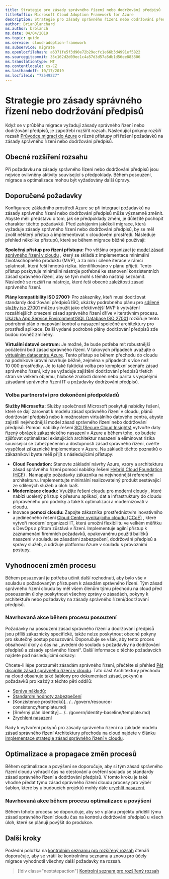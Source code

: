 ```yaml
---
title: Strategie pro zásady správného řízení nebo dodržování předpisů
titleSuffix: Microsoft Cloud Adoption Framework for Azure
description: Strategie pro zásady správného řízení nebo dodržování předpisů
author: BrianBlanchard
ms.author: brblanch
ms.date: 04/04/2019
ms.topic: guide
ms.service: cloud-adoption-framework
ms.subservice: migrate
ms.openlocfilehash: a6371fe5f3d90e72b29ecfc1e66b3d4991ef5822
ms.sourcegitcommit: 35c162d2d09ec1c4a57d3d57a5db1d56ee883806
ms.translationtype: MT
ms.contentlocale: cs-CZ
ms.lasthandoff: 10/17/2019
ms.locfileid: "72549227"
---
```

# <a name="governance-or-compliance-strategy"></a>Strategie pro zásady správného řízení nebo dodržování předpisů

Když se v průběhu migrace vyžadují zásady správného řízení nebo dodržování předpisů, je zapotřebí rozšířit rozsah. Následující pokyny rozšíří rozsah [Průvodce migrací do Azure](../azure-migration-guide/index.md) o různé přístupy při řešení požadavků na zásady správného řízení nebo dodržování předpisů.

## <a name="general-scope-expansion"></a>Obecné rozšíření rozsahu

Při požadavku na zásady správného řízení nebo dodržování předpisů jsou nejvíce ovlivněny aktivity související s předpoklady. Během posouzení, migrace a optimalizace mohou být vyžadovány další úpravy.

## <a name="suggested-prerequisites"></a>Doporučené požadavky

Konfigurace základního prostředí Azure se při integraci požadavků na zásady správného řízení nebo dodržování předpisů může významně změnit. Abyste měli představu o tom, jak se předpoklady změní, je důležité pochopit charakter těchto požadavků. Před zahájením jakékoli migrace, která vyžaduje zásady správného řízení nebo dodržování předpisů, by se měl zvolit některý přístup a implementovat v cloudovém prostředí. Následuje přehled několika přístupů, které se během migrace běžně používají:

**Společný přístup pro řízení přístupu:** Pro většinu organizací je [model zásad správného řízení v cloudu](../../govern/guides/index.md) , který se skládá z implementace minimální životaschopného produktu (MVP), a za ním i cílené iterace v rámci splatnosti, která řeší hmotná rizika. identifikováno v plánu přijetí. Tento přístup poskytuje minimální nástroje potřebné ke stanovení konzistentních zásad správného řízení, aby se tým mohl s těmito nástroji seznámit. Následně se rozšíří na nástroje, které řeší obecné záležitosti zásad správného řízení.

**Plány kompatibility ISO 27001:** Pro zákazníky, kteří musí dodržovat standardy dodržování předpisů ISO, ukázky podrobného plánu pro [sdílené služby iso 27001](https://docs.microsoft.com/azure/governance/blueprints/samples/iso27001-shared/index) můžou sloužit jako efektivnější MVP k vytváření rozsáhlejších omezení zásad správného řízení dříve v iterativním procesu. [Ukázka App Service Environment/SQL Database ISO 27001](https://docs.microsoft.com/azure/governance/blueprints/samples/iso27001-ase-sql-workload) rozšiřuje tento podrobný plán o mapování kontrol a nasazení společné architektury pro prostředí aplikace. Další vydané podrobné plány dodržování předpisů zde budou rovněž zmíněny.

**Virtuální datové centrum:** Je možné, že bude potřeba mít robustnější počáteční bod zásad správného řízení. V takových případech uvažujte o [virtuálním datacentru Azure](../../reference/vdc.md). Tento přístup se během přechodu do cloudu na podnikové úrovni navrhuje běžně, zejména v případech s více než 10 000 prostředky. Je to také faktická volba pro komplexní scénáře zásad správného řízení, kdy se vyžaduje zajištění dodržování předpisů třetích stran ve velkém objemu, hluboké znalosti domén nebo parita s vyspělými zásadami správného řízení IT a požadavky dodržování předpisů.

### <a name="partnership-option-to-complete-prerequisites"></a>Volba partnerství pro dokončení předpokladů

**Služby Microsoftu:** Služby společnosti Microsoft poskytují nabídky řešení, které se dají zarovnat k modelu zásad správného řízení v cloudu, plánů dodržování předpisů nebo k možnostem virtuálního datového centra, abyste zajistili nejvhodnější model zásad správného řízení nebo dodržování předpisů. Pomocí nabídky řešení [SCI (Secure Cloud Insights)](https://download.microsoft.com/download/C/7/C/C7CEA89D-7BDB-4E08-B998-737C13107361/Secure_Cloud_Insights_Datasheet_EN_US.pdf) vytvořte daty řízený obrázek zákaznického nasazení v Azure a během toho, co budete zjišťovat optimalizaci existujících architektur nasazení a eliminovat rizika související se zabezpečením a dostupností zásad správného řízení, ověřte vyspělost zákaznické implementace v Azure. Na základě těchto poznatků o zákazníkovi byste měli přijít s následujícími přístupy:

- **Cloud Foundation:** Stanovte základní návrhy Azure, vzory a architekturu zásad správného řízení pomocí nabídky řešení [Hybrid Cloud Foundation (HCF)](https://download.microsoft.com/download/D/8/7/D872DFD0-1C46-4145-95E4-B5EAB2958B96/Hybrid_Cloud_Foundation_Datasheet_EN_US.pdf) . Namapujte požadavky zákazníka na nejvhodnější referenční architekturu. Implementujte minimální realizovatelný produkt sestávající ze sdílených služeb a úloh IaaS.
- **Modernizace cloudu:** Využijte řešení [cloudu pro moderní cloudy](https://download.microsoft.com/download/3/7/3/373F90E3-8568-44F3-B096-CD9C1CD28AB7/Cloud_Modernization_Datasheet_EN_US.pdf) , které nabízí ucelený přístup k přesunu aplikací, dat a infrastruktury do cloudu připraveného pro podniky a také k optimalizaci a modernizovatí v cloudu.
- Inovace **pomocí cloudu:** Zapojte zákazníka prostřednictvím inovativního a jedinečného řešení [Cloud Center vynikajícího cloudu (CCoE)](https://download.microsoft.com/download/F/8/B/F8BBE4BD-E5F8-4DFB-82F7-C0A4E17051BB/Cloud_Center_of_Excellence_Datasheet_EN_US.pdf) , které vytvoří moderní organizaci IT, která umožní flexibilitu ve velkém měřítku s DevOps a přitom zůstává v řízení. Implementuje agilní přístup k zaznamenání firemních požadavků, opakovanému použití balíčků nasazení v souladu se zásadami zabezpečení, dodržování předpisů a správy služeb, a udržuje platformu Azure v souladu s provozními postupy.

## <a name="assess-process-changes"></a>Vyhodnocení změn procesu

Během posuzování je potřeba učinit další rozhodnutí, aby bylo vše v souladu s požadovaným přístupem k zásadám správného řízení. Tým zásad správného řízení cloudu by měl všem členům týmu přechodu na cloud před posouzením úlohy poskytnout všechny zprávy o zásadách, pokyny k architektuře nebo požadavky na zásady správného řízení/dodržování předpisů.

### <a name="suggested-action-during-the-assess-process"></a>Navrhovaná akce během procesu posouzení

Požadavky na posouzení zásad správného řízení a dodržování předpisů jsou příliš zákaznicky specifické, takže nelze poskytnout obecné pokyny pro skutečný postup posuzování. Doporučuje se však, aby tento proces obsahoval úkoly a čas na „uvedení do souladu s požadavky na dodržování předpisů a zásady správného řízení“. Další informace o těchto požadavcích najdete pod následujícími odkazy:

Chcete-li lépe porozumět zásadám správného řízení, přečtěte si přehled [Pět disciplín zásad správného řízení v cloudu](../../govern/governance-disciplines.md). Tato část Architektury přechodu na cloud obsahuje také šablony pro dokumentaci zásad, pokynů a požadavků pro každý z těchto pěti oddílů:

- [Správa nákladů:](../../govern/cost-management/template.md)
- [Standardní hodnoty zabezpečení](../../govern/security-baseline/template.md)
- [Konzistence prostředků].. /.. /govern/resource-consistency/template.md)
- [Směrný plán identity]... /.. /govern/identity-baseline/template.md)
- [Zrychlení nasazení](../../govern/deployment-acceleration/template.md)

Rady k vytvoření pokynů pro zásady správného řízení na základě modelu zásad správného řízení Architektury přechodu na cloud najdete v článku [Implementace strategie zásad správného řízení v cloudu](../../govern/corporate-policy.md).

## <a name="optimize-and-promote-process-changes"></a>Optimalizace a propagace změn procesů

Během optimalizace a povýšení se doporučuje, aby si tým zásad správného řízení cloudu vyhradil čas na otestování a ověření souladu se standardy zásad správného řízení a dodržování předpisů. V tomto kroku je také vhodné předat týmu zásad správného řízení cloudu procesy pro výběr šablon, které by u budoucích projektů mohly dále [urychlit nasazení](../../govern/deployment-acceleration/index.md).

### <a name="suggested-action-during-the-optimize-and-promote-process"></a>Navrhovaná akce během procesu optimalizace a povýšení

Během tohoto procesu se doporučuje, aby se v plánu projektu přidělil týmu zásad správného řízení cloudu čas na kontrolu dodržování předpisů u všech úloh, které se plánují povýšit do produkce.

## <a name="next-steps"></a>Další kroky

Poslední položka na [kontrolním seznamu pro rozšířený rozsah](./index.md) čtenáři doporučuje, aby se vrátil ke kontrolnímu seznamu a znovu pro účely migrace vyhodnotil všechny další požadavky na rozsah.

> [!div class="nextstepaction"]
> [Kontrolní seznam pro rozšířený rozsah](./index.md)
